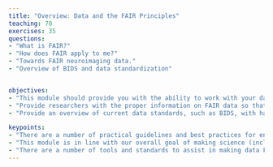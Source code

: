 ```yaml
---
title: "Overview: Data and the FAIR Principles"
teaching: 70
exercises: 35
questions:
- "What is FAIR?"
- "How does FAIR apply to me?"
- "Towards FAIR neuroimaging data."
- "Overview of BIDS and data standardization"


objectives:
- "This module should provide you with the ability to work with your data in a FAIR manner"
- "Provide researchers with the proper information on FAIR data so that they can be submitted to the specified workflows and executions environments in a reproducible fashion"
- "Provide an overview of current data standards, such as BIDS, with hands on excercises"

keypoints:
- "There are a number of practical guidelines and best practices for ensuring data supports reproducible research"
- "This module is in line with our overall goal of making science (including scientific training) more open by ensuring that data is made FAIR (Findabile, Accessible, Interoperable, and Reusable)."
- "There are a number of tools and standards to assist in making data FAIR."
---
```


